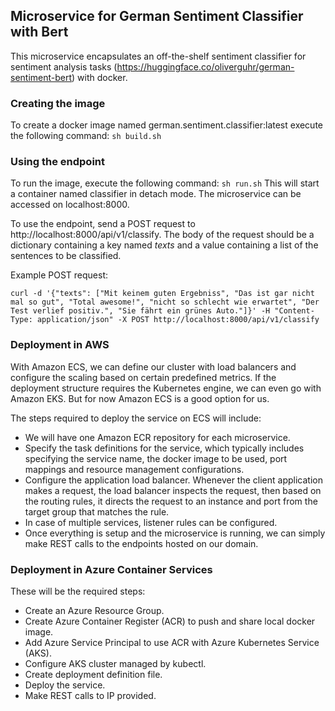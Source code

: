 ## Microservice for German Sentiment Classifier with Bert

This microservice encapsulates an off-the-shelf sentiment classifier for sentiment analysis tasks (https://huggingface.co/oliverguhr/german-sentiment-bert) with docker.

### Creating the image
To create a docker image named german.sentiment.classifier:latest execute the following command:
`sh build.sh`

### Using the endpoint
To run the image, execute the following command:
`sh run.sh`
This will start a container named classifier in detach mode. The microservice can be accessed on localhost:8000.

To use the endpoint, send a POST request to http://localhost:8000/api/v1/classify. 
The body of the request should be a dictionary containing a key named *texts* and a value containing a list of the sentences to be classified.

Example POST request:

`curl -d '{"texts": ["Mit keinem guten Ergebniss", "Das ist gar nicht mal so gut", "Total awesome!", "nicht so schlecht wie erwartet", "Der Test verlief positiv.", "Sie fährt ein grünes Auto."]}' -H "Content-Type: application/json" -X POST http://localhost:8000/api/v1/classify`

### Deployment in AWS
With Amazon ECS, we can define our cluster with load balancers and configure the scaling based on certain predefined metrics.
If the deployment structure requires the Kubernetes engine, we can even go with Amazon EKS. But for now Amazon ECS is
a good option for us.

The steps required to deploy the service on ECS will include:
* We will have one Amazon ECR repository for each microservice.
* Specify the task definitions for the service, which typically includes specifying the service name, the docker image to be used, port mappings and resource management configurations.
* Configure the application load balancer. Whenever the client application makes a request, the load balancer inspects the request, then based on the routing rules, it directs the request to an instance and port from the target group that matches the rule.
* In case of multiple services, listener rules can be configured.
* Once everything is setup and the microservice is running, we can simply make REST calls to the endpoints hosted on our domain.

### Deployment in Azure Container Services
These will be the required steps:
* Create an Azure Resource Group.
* Create Azure Container Register (ACR) to push and share local docker image.
* Add Azure Service Principal to use ACR with Azure Kubernetes Service (AKS).
* Configure AKS cluster managed by kubectl.
* Create deployment definition file.
* Deploy the service.
* Make REST calls to IP provided.